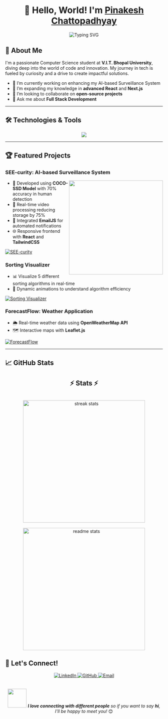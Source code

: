 <h1 align="center">👋 Hello, World! I'm <a href="https://github.com/Pinakesh2703">Pinakesh Chattopadhyay</a></h1>

<div align="center">
  <img src="https://readme-typing-svg.herokuapp.com?font=Fira+Code&size=24&pause=1000&color=00C2FF&center=true&vCenter=true&width=600&lines=Full+Stack+Developer;AI+Enthusiast;Problem+Solver;Continuous+Learner" alt="Typing SVG" />
</div>

## 🚀 About Me


I'm a passionate Computer Science student at **V.I.T. Bhopal University**, diving deep into the world of code and innovation. My journey in tech is fueled by curiosity and a drive to create impactful solutions.

- 🔭 I’m currently working on enhancing my AI-based Surveillance System
- 🌱 I’m expanding my knowledge in **advanced React** and **Next.js**
- 👯 I’m looking to collaborate on **open-source projects**
- 💬 Ask me about **Full Stack Development**


---

## 🛠️ Technologies & Tools

<div align="center">
  <img src="https://skillicons.dev/icons?i=cpp,python,java,js,react,nodejs,mysql,git,github,html,css&theme=light" />
</div>

---

## 🏆 Featured Projects

### SEE-curity: AI-based Surveillance System
<img src="https://media1.giphy.com/media/KszkcokOMwO6s2aJ99/200w.gif?cid=6c09b952xxj5u09xvfu3l0serukag80jpkuqnvgjc99rz2d3&ep=v1_gifs_search&rid=200w.gif&ct=g" width="300" align="right">

- 🧠 Developed using **COCO-SSD Model** with 70% accuracy in human detection
- 🎥 Real-time video processing reducing storage by 75%
- 🔔 Integrated **EmailJS** for automated notifications
- 🌐 Responsive frontend with **React** and **TailwindCSS**

[![SEE-curity](https://img.shields.io/badge/GitHub-Repository-blue?style=for-the-badge&logo=github)](https://github.com/Pinakesh2703/Survellience-Footage-Optimization)

### Sorting Visualizer
- 📊 Visualize 5 different sorting algorithms in real-time
- 🎨 Dynamic animations to understand algorithm efficiency

[![Sorting Visualizer](https://img.shields.io/badge/GitHub-Repository-blue?style=for-the-badge&logo=github)](https://github.com/Pinakesh2703/sorting_visualizer)

### ForecastFlow: Weather Application
- 🌦️ Real-time weather data using **OpenWeatherMap API**
- 🗺️ Interactive maps with **Leaflet.js**

[![ForecastFlow](https://img.shields.io/badge/GitHub-Repository-blue?style=for-the-badge&logo=github)](https://github.com/Pinakesh2703/ForecastFlow)

---

## 📈 GitHub Stats

<h2 align="center">⚡ Stats ⚡</h2>
<br>
<div align=center>
  <img width=390 src="https://github-readme-streak-stats-salesp07.vercel.app/?user=Pinakesh2703&count_private=true&theme=react&border_radius=10" alt="streak stats"/>
  <br/>
  <br/>
  <img width=390 src="https://github-readme-stats-salesp07.vercel.app/api?username=Pinakesh2703&count_private=true&show_icons=true&theme=react&rank_icon=github&border_radius=10" alt="readme stats" />
  <br/>
 
</div>

</div>


## 🤝 Let's Connect!

<div align="center">
  <a href="https://www.linkedin.com/in/pinakesh-vitb/" target="_blank">
    <img src="https://img.shields.io/badge/LinkedIn-0A66C2?style=for-the-badge&logo=linkedin&logoColor=white" alt="LinkedIn"/>
  </a>
  <a href="https://github.com/Pinakesh2703" target="_blank">
    <img src="https://img.shields.io/badge/GitHub-100000?style=for-the-badge&logo=github&logoColor=white" alt="GitHub"/>
  </a>
  <a href="mailto:pinakesh.chatto2016@gmail.com">
    <img src="https://img.shields.io/badge/Email-D14836?style=for-the-badge&logo=gmail&logoColor=white" alt="Email"/>
  </a>
</div>
<br/>
<br/>

<div align="center">
  <img src="https://media.giphy.com/media/LnQjpWaON8nhr21vNW/giphy.gif" width="60"> 
  <em><b>I love connecting with different people</b> so if you want to say <b>hi</b>, I'll be happy to meet you!</em> 😊
</div>
